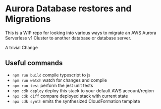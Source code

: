 # Aurora Database restores and Migrations

This is a WIP repo for looking into various ways to migrate an AWS Aurora Serverless v1 Cluster to
another database or database server.

A trivial Change

## Useful commands

- `npm run build` compile typescript to js
- `npm run watch` watch for changes and compile
- `npm run test` perform the jest unit tests
- `npx cdk deploy` deploy this stack to your default AWS account/region
- `npx cdk diff` compare deployed stack with current state
- `npx cdk synth` emits the synthesized CloudFormation template
